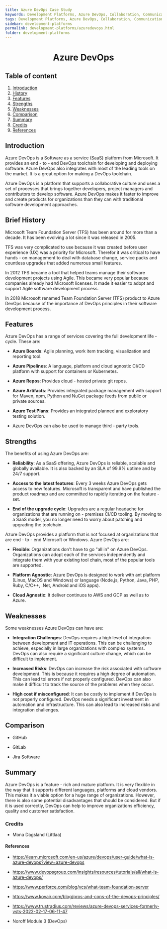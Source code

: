 ```yaml
---
title: Azure DevOps Case Study
keywords: Development Platforms, Azure DevOps, Collaboration, Communication
tags: Development Platforms, Azure DevOps, Collaboration, Communication
sidebar: development-platforms
permalink: development-platforms/azuredevops.html
folder: development-platforms
---
```


<h1 align="center">Azure DevOps</h1>

## Table of content

1. [Introduction](#introduction)
2. [History](#brief-history)
3. [Features](#features)
4. [Strengths](#strengths)
5. [Weaknesses](#weaknesses)
6. [Comparison](#comparison)
7. [Summary](#summary)
8. [Credits](#credits)
9. [References](#references)

## Introduction

Azure DevOps is a Software as a service (SaaS) platform from Microsoft. It provides an end - to - end DevOps toolchain for developing and deploying software. Azure DevOps also integrates with most of the leading tools on the market. It is a great option for making a DevOps toolchain.

Azure DevOps is a platform that supports a collaborative culture and uses a set of processes that brings together developers, project managers and contributors to develop software. Azure DevOps makes it faster to improve and create products for organizations than they can with traditional software development approaches.

## Brief History

Microsoft Team Foundation Server (TFS) has been around for more than a decade. It has been evolving a lot since it was released in 2005.

TFS was very complicated to use because it was created before user experience (UX) was a priority for Microsoft. Therefor it was critical to have hands - on management to deal with database change, service packs and countless upgrades that added numerous small features.

In 2012 TFS became a tool that helped teams manage their software development projects using Agile. This became very popular because companies already had Microsoft licenses. It made it easier to adopt and support Agile software development process.

In 2018 Microsoft renamed Team Foundation Server (TFS) product to Azure DevOps because of the importance af DevOps principles in their software development process.

## Features

Azure DevOps has a range of services covering the full development life - cycle. These are:

- **Azure Boards**: Agile planning, work item tracking, visualization and reporting tool.

- **Azure Pipelines**: A language, platform and cloud agnostic CI/CD platform with support for containers or Kubernetes.

- **Azure Repos**: Provides cloud - hosted private git repos.

- **Azure Artifacts**: Provides integrated package management with support for Maven, npm, Python and NuGet package feeds from public or private sources.

- **Azure Test Plans**: Provides an integrated planned and exploratory testing solution.

- Azure DevOps can also be used to manage third - party tools.

## Strengths

The benefits of using Azure DevOps are:

- **Reliability**: As a SaaS offering, Azure DevOps is reliable, scalable and globally available. It is also backed by an SLA of 99.9% uptime and by 24/7 support.

- **Access to the latest features**: Every 3 weeks Azure DevOps gets access to new features. Microsoft is transparent and have published the product roadmap and are committed to rapidly iterating on the feature - set.

- **End of the upgrade cycle**: Upgrades are a regular headache for organizations that are running on - premises CI/CD tooling. By moving to a SaaS model, you no longer need to worry about patching and upgrading the toolchain.

Azure DevOps provides a platform that is not focused at organizations that are end - to - end Microsoft or Windows.
Azure DevOps are:

- **Flexible**: Organizations don't have to go "all in" on Azure DevOps. Organizations can adopt each of the services independently and integrate them with your existing tool chain, most of the popular tools are supported.

- **Platform Agnostic**: Azure DevOps is designed to work with ant platform (Linux, MacOS and Windows) or language (Node,js, Python, Java, PHP, Ruby, C/C++, .Net, Android and iOS apps).

- **Cloud Agnostic**: It deliver continuos to AWS and GCP as well as to Azure.

## Weaknesses

Some weaknesses Azure DevOps can have are:

- **Integration Challenges**: DevOps requires a high level of integration between development and IT operations. This can be challenging to achieve, especially in large organizations with complex systems. DevOps can also require a significant culture change, which can be difficult to implement.

- **Increased Risks**: DevOps can increase the risk associated with software development. This is because it requires a high degree of automation. This can lead toi errors if not properly configured. DevOps can also make it difficult to track the source of the problems when they occur.

- **High cost if misconfigured**: It can be costly to implement if DevOps is not properly configured. DevOps needs a significant investment in automation and infrastructure. This can also lead to increased risks and integration challenges.

## Comparison

- GitHub

- GitLab

- Jira Software

## Summary

Azure DevOps is a feature - rich and mature platform. It is very flexible in the way that it supports different languages, platforms and cloud vendors. This makes it a viable option for a huge range of organizations. However, there is also some potential disadvantages that should be considered. But if it is used correctly, DevOps can help to improve organizations efficiency, quality and customer satisfaction.

### Credits

- Mona Dagsland (Littlaa)

#### References

- https://learn.microsoft.com/en-us/azure/devops/user-guide/what-is-azure-devops?view=azure-devops

- https://www.devopsgroup.com/insights/resources/tutorials/all/what-is-azure-devops/

- https://www.perforce.com/blog/vcs/what-team-foundation-server

- https://www.kovair.com/blog/pros-and-cons-of-the-devops-principles/

- https://www.trustradius.com/reviews/azure-devops-services-formerly-vsts-2022-02-17-06-11-47

- Noroff Module 3 (DevOps)

